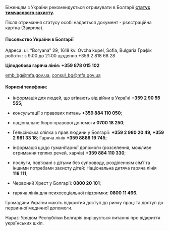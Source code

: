 Біженцям з України рекомендується отримувати в Болгарії **[статус тимчасового захисту](/article/3b9a2a6a663f29ba46473a473).**

Після отримання статусу особі надається документ - рєєстраційна картка (Закрила).

#### **Посольство України в Болгарії**

Адреса: ul. “Boryana” 29, 1618 kv. Ovcha kupel, Sofia, Bulgaria
Графік роботи : з 9:00 до 21:00 щоденно
+359 2 818 68 28

**Цілодобова гаряча лінія: +359 878 015 102**

emb_bg@mfa.gov.ua, consul_bg@mfa.gov.ua



#### Корисні телефони:

- інформація для людей, що втікають від війни в Україні  **+359 2 90 55 555;**

- консультації з правових питань **+359 884 110 050**;
- національне бюро правової допомоги **0700 18 250**;
- Гельсінська спілка з прав людини у Болгарії: **+359 2 980 20 49, +359 2 981 33 18**; Гаряча лінія **+359 8888 19 745**;
- інформація щодо гуманітарної допомоги (розселення, можливе отримання теплих речей, харчів) **+359 884 110 330**;
- послуги, пов’язані з дітьми без супроводу, розділенням сім’ї та іншими потребами захисту дітей: Національна дитяча гаряча лінія **116 111**;
- Червоний Хрест у Болгарії: **0800 20 101**;
- гаряча лінія для психосоціальної підтримки: **0800 11 466**.


Громадяни України мають відкритий доступ до ринку праці та доступ до первинної медичної допомоги.

Наразі Урядом Республіки Болгарія вирішується питання про відкриття українських шкіл.



